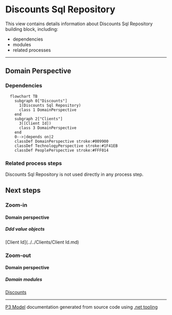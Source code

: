 ﻿
# Discounts Sql Repository

This view contains details information about Discounts Sql Repository building block, including:
- dependencies
- modules
- related processes  

---



## Domain Perspective


### Dependencies

```mermaid
  flowchart TB
    subgraph 0["Discounts"]
      1(Discounts Sql Repository)
      class 1 DomainPerspective
    end
    subgraph 2["Clients"]
      3([Client Id])
      class 3 DomainPerspective
    end
    0-->|depends on|2
    classDef DomainPerspective stroke:#009900
    classDef TechnologyPerspective stroke:#1F41EB
    classDef PeoplePerspective stroke:#FFF014
```

### Related process steps

Discounts Sql Repository is not used directly in any process step.  

## Next steps


### Zoom-in


#### Domain perspective


##### Ddd value objects

[Client Id](../../Clients/Client Id.md)  

### Zoom-out


#### Domain perspective


##### Domain modules

[Discounts](Discounts.md)  

---

[P3 Model](https://github.com/P3-model/P3-model) documentation generated from source code using [.net tooling](https://github.com/P3-model/P3-model-dotnet)
